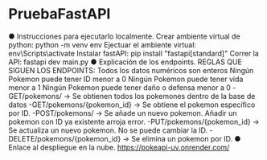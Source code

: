 # PruebaFastAPI
● Instrucciones para ejecutarlo localmente.
Crear ambiente virtual de python: python -m venv env
Ejectuar el ambiente virtual: env\Scripts\activate
Instalar fastAPI: pip install "fastapi[standard]"
Correr la API: fastapi dev main.py
● Explicación de los endpoints.
REGLAS QUE SIGUEN LOS ENDPOINTS:
Todos los datos numéricos son enteros
Ningún Pokemon puede tener ID menor a 0
Ningún Pokemon puede tener vida menor a 1
Ningún Pokemon puede tener daño o defensa menor a 0
  -GET/pokemons/     ->  Se obtienen todos los pokemones dentro de la base de datos
  -GET/pokemons/{pokemon_id}    -> Se obtiene el pokemon específico por ID.
  -POST/pokemons/            -> Se añade un nuevo pokemon. Añadir un pokemon con ID ya existente arroja error. 
  -PUT/pokemons/{pokemon_id}  -> Se actualiza un nuevo pokemon. No se puede cambiar la ID.
  -DELETE/pokemons/{pokemon_id} -> Se elimina un pokemon por ID.
● Enlace al despliegue en la nube.
https://pokeapi-uv.onrender.com/